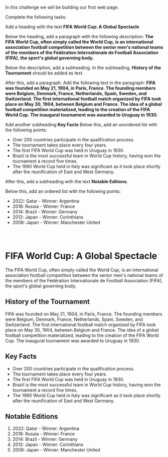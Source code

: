 In this challenge we will be building
our first web page.

Complete the following tasks:

Add a heading with the text
**FIFA World Cup: A Global Spectacle**

Below the heading, add a paragraph
with the following description:
**The FIFA World Cup, often simply called the World Cup,
is an international association football competition
between the senior men's national teams of the members
of the Fédération Internationale de Football
Association (FIFA), the sport's global governing body.**

Below the description, add a
subheading. In the subheading,
**History of the Tournament** should
be added as text.

After this, add a paragraph.
Add the following text in the paragraph: **FIFA was founded on May 21, 1904, in Paris, France. The founding members were Belgium, Denmark, France, Netherlands, Spain, Sweden, and Switzerland. The first international football match organized by FIFA took place on May 30, 1904, between Belgium and France. The idea of a global football competition materialized, leading to the creation of the FIFA World Cup. The inaugural tournament was awarded to Uruguay in 1930.**

Add another subheading **Key Facts**
Below this, add an unordered list with
the following points:

- Over 200 countries participate in the qualification process.
- The tournament takes place every four years.
- The first FIFA World Cup was held in Uruguay in 1930.
- Brazil is the most successful team in World Cup history, having won the tournament a record five times.
- The 1990 World Cup held in Italy was significant as it took place shortly after the reunification of East and West Germany.

After this, add a subheading
with the text **Notable Editions**.

Below this, add an ordered list with
the following points:

- 2022: Qatar - Winner: Argentina
- 2018: Russia - Winner: France
- 2014: Brazil - Winner: Germany
- 2012: Japan - Winner: Corinthians
- 2008: Japan - Winner: Manchester United

<codeblock language="html" type="exercise" testMode="fixedInput" showSolution="false">
<code>
<!-- Write code below this line -->
</code>
<solution>
<!-- Write code below this line -->

<h1>FIFA World Cup: A Global Spectacle</h1>

<p>
  The FIFA World Cup, often simply called the World Cup, is an international association football competition between
  the senior men's national teams of the members of the Fédération Internationale de Football Association (FIFA), the
  sport's global governing body.
</p>

<h2>History of the Tournament</h2>

<p>
  FIFA was founded on May 21, 1904, in Paris, France. The founding members were Belgium, Denmark, France, Netherlands,
  Spain, Sweden, and Switzerland. The first international football match organized by FIFA took place on May 30, 1904,
  between Belgium and France. The idea of a global football competition materialized, leading to the creation of the
  FIFA World Cup. The inaugural tournament was awarded to Uruguay in 1930.
</p>

<h2>Key Facts</h2>

<ul>
  <li>Over 200 countries participate in the qualification process.</li>
  <li>The tournament takes place every four years.</li>
  <li>The first FIFA World Cup was held in Uruguay in 1930.</li>
  <li>Brazil is the most successful team in World Cup history, having won the tournament a record five times.</li>
  <li>The 1990 World Cup held in Italy was significant as it took place shortly after the reunification of East and West
    Germany.</li>
</ul>

<h2>Notable Editions</h2>

<ol>
  <li>2022: Qatar - Winner: Argentina</li>
  <li>2018: Russia - Winner: France</li>
  <li>2014: Brazil - Winner: Germany</li>
  <li>2012: Japan - Winner: Corinthians</li>
  <li>2008: Japan - Winner: Manchester United</li>
</ol>
</solution>
</codeblock>
